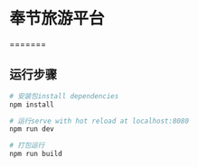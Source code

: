 
# 奉节旅游平台
=======

## 运行步骤
``` bash
# 安装包install dependencies
npm install

# 运行serve with hot reload at localhost:8080
npm run dev

# 打包运行
npm run build
```
